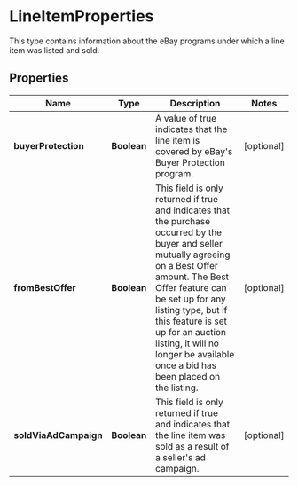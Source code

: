 

# LineItemProperties

This type contains information about the eBay programs under which a line item was listed and sold.

## Properties

Name | Type | Description | Notes
------------ | ------------- | ------------- | -------------
**buyerProtection** | **Boolean** | A value of true indicates that the line item is covered by eBay&#39;s Buyer Protection program. |  [optional]
**fromBestOffer** | **Boolean** | This field is only returned if true and indicates that the purchase occurred by the buyer and seller mutually agreeing on a Best Offer amount. The Best Offer feature can be set up for any listing type, but if this feature is set up for an auction listing, it will no longer be available once a bid has been placed on the listing. |  [optional]
**soldViaAdCampaign** | **Boolean** | This field is only returned if true and indicates that the line item was sold as a result of a seller&#39;s ad campaign. |  [optional]




